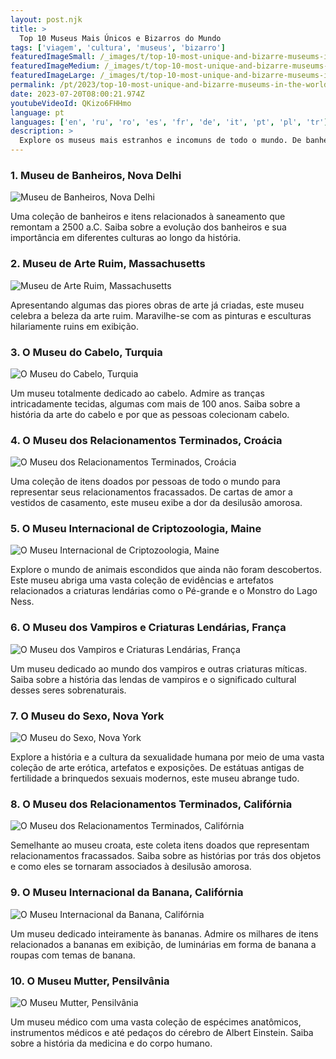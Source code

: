 ```yaml
---
layout: post.njk
title: >
  Top 10 Museus Mais Únicos e Bizarros do Mundo
tags: ['viagem', 'cultura', 'museus', 'bizarro']
featuredImageSmall: /_images/t/top-10-most-unique-and-bizarre-museums-in-the-world-cover-pt-small.webp
featuredImageMedium: /_images/t/top-10-most-unique-and-bizarre-museums-in-the-world-cover-pt-medium.webp
featuredImageLarge: /_images/t/top-10-most-unique-and-bizarre-museums-in-the-world-cover-pt-large.webp
permalink: /pt/2023/top-10-most-unique-and-bizarre-museums-in-the-world.html
date: 2023-07-20T08:00:21.974Z
youtubeVideoId: QKizo6FHHmo
language: pt
languages: ['en', 'ru', 'ro', 'es', 'fr', 'de', 'it', 'pt', 'pl', 'tr']
description: >
  Explore os museus mais estranhos e incomuns de todo o mundo. De banheiros a cabelos, esses museus apresentam algumas das coleções mais estranhas que você já viu!
---
```


### 1. Museu de Banheiros, Nova Delhi

![Museu de Banheiros, Nova Delhi](/_images/b/bc419638c5106097dede9cde9efba2e4-medium.webp)

Uma coleção de banheiros e itens relacionados à saneamento que remontam a 2500 a.C. Saiba sobre a evolução dos banheiros e sua importância em diferentes culturas ao longo da história.

### 2. Museu de Arte Ruim, Massachusetts

![Museu de Arte Ruim, Massachusetts](/_images/4/469f97f2dee1cd40273713ad9a9c3a77-medium.webp)

Apresentando algumas das piores obras de arte já criadas, este museu celebra a beleza da arte ruim. Maravilhe-se com as pinturas e esculturas hilariamente ruins em exibição.

### 3. O Museu do Cabelo, Turquia

![O Museu do Cabelo, Turquia](/_images/b/b4942d53c76e2e2194858c269092b605-medium.webp)

Um museu totalmente dedicado ao cabelo. Admire as tranças intricadamente tecidas, algumas com mais de 100 anos. Saiba sobre a história da arte do cabelo e por que as pessoas colecionam cabelo.

### 4. O Museu dos Relacionamentos Terminados, Croácia

![O Museu dos Relacionamentos Terminados, Croácia](/_images/7/709d7006d9d87fc53711be883f25e79a-medium.webp)

Uma coleção de itens doados por pessoas de todo o mundo para representar seus relacionamentos fracassados. De cartas de amor a vestidos de casamento, este museu exibe a dor da desilusão amorosa.

### 5. O Museu Internacional de Criptozoologia, Maine

![O Museu Internacional de Criptozoologia, Maine](/_images/8/81126bd684f0110ebb1c73e68c4eae66-medium.webp)

Explore o mundo de animais escondidos que ainda não foram descobertos. Este museu abriga uma vasta coleção de evidências e artefatos relacionados a criaturas lendárias como o Pé-grande e o Monstro do Lago Ness.

### 6. O Museu dos Vampiros e Criaturas Lendárias, França

![O Museu dos Vampiros e Criaturas Lendárias, França](/_images/d/da35f06f7a0b5d85f7b6844000e75fdf-medium.webp)

Um museu dedicado ao mundo dos vampiros e outras criaturas míticas. Saiba sobre a história das lendas de vampiros e o significado cultural desses seres sobrenaturais.

### 7. O Museu do Sexo, Nova York

![O Museu do Sexo, Nova York](/_images/5/5ddd386e9ddac758dada9fd7311bbeb1-medium.webp)

Explore a história e a cultura da sexualidade humana por meio de uma vasta coleção de arte erótica, artefatos e exposições. De estátuas antigas de fertilidade a brinquedos sexuais modernos, este museu abrange tudo.

### 8. O Museu dos Relacionamentos Terminados, Califórnia

![O Museu dos Relacionamentos Terminados, Califórnia](/_images/d/d41adececedad4e58aafe605eb3684d9-medium.webp)

Semelhante ao museu croata, este coleta itens doados que representam relacionamentos fracassados. Saiba sobre as histórias por trás dos objetos e como eles se tornaram associados à desilusão amorosa.

### 9. O Museu Internacional da Banana, Califórnia

![O Museu Internacional da Banana, Califórnia](/_images/0/0a8a6d9841a3c8af33f39795fd62ce01-medium.webp)

Um museu dedicado inteiramente às bananas. Admire os milhares de itens relacionados a bananas em exibição, de luminárias em forma de banana a roupas com temas de banana.

### 10. O Museu Mutter, Pensilvânia

![O Museu Mutter, Pensilvânia](/_images/8/833215f285d040da1611b445b93fe567-medium.webp)

Um museu médico com uma vasta coleção de espécimes anatômicos, instrumentos médicos e até pedaços do cérebro de Albert Einstein. Saiba sobre a história da medicina e do corpo humano.


